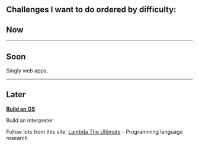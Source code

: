 ## Challenges I want to do ordered by difficulty:

## Now



---

## Soon

Singly web apps.

---

## Later

[**Build an OS**](https://www.gitbook.com/book/samypesse/how-to-create-an-operating-system/details)

Build an interpreter

Follow lots from this site: [Lambda The Ultimate](http://lambda-the-ultimate.org/) - Programming language research

